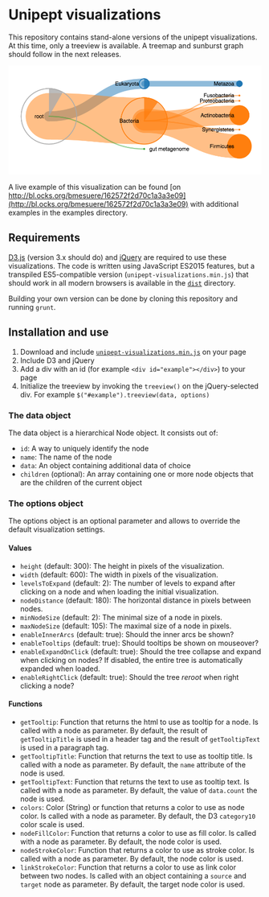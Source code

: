 # Unipept visualizations

This repository contains stand-alone versions of the unipept visualizations. At this time, only a treeview is available. A treemap and sunburst graph should follow in the next releases.

![treeview example](examples/treeview-basic.png)

A live example of this visualization can be found [on http://bl.ocks.org/bmesuere/162572f2d70c1a3a3e09](http://bl.ocks.org/bmesuere/162572f2d70c1a3a3e09) with additional examples in the examples directory.

## Requirements
[D3.js](https://d3js.org/) (version 3.x should do) and [jQuery](https://jquery.com/) are required to use these visualizations. The code is written using JavaScript ES2015 features, but a transpiled ES5-compatible version (`unipept-visualizations.min.js`) that should work in all modern browsers is available in the [`dist`](dist) directory.

Building your own version can be done by cloning this repository and running `grunt`.

## Installation and use
1. Download and include [`unipept-visualizations.min.js`](dist/unipept-visualizations.min.js) on your page
2. Include D3 and jQuery
3. Add a div with an id (for example `<div id="example"></div>`) to your page
4. Initialize the treeview by invoking the `treeview()` on the jQuery-selected div. For example `$("#example").treeview(data, options)`

### The data object
The data object is a hierarchical Node object. It consists out of:
* `id`: A way to uniquely identify the node
* `name`: The name of the node
* `data`: An object containing additional data of choice
* `children` (optional): An array containing one or more node objects that are the children of the current object

### The options object
The options object is an optional parameter and allows to override the default visualization settings.

#### Values
* `height` (default: 300): The height in pixels of the visualization.
* `width` (default: 600): The width in pixels of the visualization.
* `levelsToExpand` (default: 2): The number of levels to expand after clicking on a node and when loading the initial visualization.
* `nodeDistance` (default: 180): The horizontal distance in pixels between nodes.
* `minNodeSize` (default: 2): The minimal size of a node in pixels.
* `maxNodeSize` (default: 105): The maximal size of a node in pixels.
* `enableInnerArcs` (default: true): Should the inner arcs be shown?
* `enableTooltips` (default: true): Should tooltips be shown on mouseover?
* `enableExpandOnClick` (default: true): Should the tree collapse and expand when clicking on nodes? If disabled, the entire tree is automatically expanded when loaded.
* `enableRightClick` (default: true): Should the tree *reroot* when right clicking a node?

#### Functions
* `getTooltip`: Function that returns the html to use as tooltip for a node. Is called with a node as parameter. By default, the result of `getTooltipTitle` is used in a header tag and the result of `getTooltipText` is used in a paragraph tag.
* `getTooltipTitle`: Function that returns the text to use as tooltip title. Is called with a node as parameter. By default, the `name` attribute of the node is used.
* `getTooltipText`: Function that returns the text to use as tooltip text. Is called with a node as parameter. By default, the value of `data.count` the node is used.
* `colors`: Color (String) or function that returns a color to use as node color. Is called with a node as parameter. By default, the D3 `category10` color scale is used.
* `nodeFillColor`: Function that returns a color to use as fill color. Is called with a node as parameter. By default, the node color is used.
* `nodeStrokeColor`: Function that returns a color to use as stroke color. Is called with a node as parameter. By default, the node color is used.
* `linkStrokeColor`: Function that returns a color to use as link color between two nodes. Is called with an object containing a `source` and `target` node as parameter. By default, the target node color is used.
